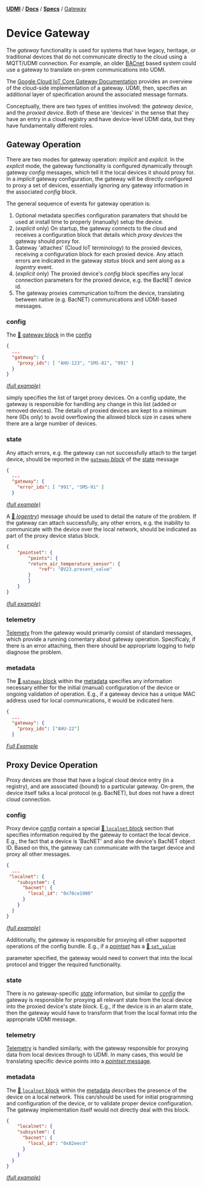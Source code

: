[**UDMI**](../../) / [**Docs**](../) / [**Specs**](./)
/ [Gateway](#)

# Device Gateway

The _gateway_ functionality is used for systems that have legacy, heritage,
or traditional devices that do not communicate directly to the cloud using
a MQTT/UDMI connection. For example, an older [BACnet](http://www.bacnet.org/)
based system could use a gateway to translate on-prem communications into UDMI.

The
[Google Cloud IoT Core Gateway Documentation](https://cloud.google.com/iot/docs/how-tos/gateways)
provides an overview of the cloud-side implementation of a gateway. UDMI, then,
specifies an additional layer of specification around the associated
message formats.

Conceptually, there are two types of
entities involved: the _gateway device_, and the _proxied device_. Both of
these are 'devices' in the sense that they have an entry in a cloud registry
and have device-level UDMI data, but they have fundamentally different roles.

## Gateway Operation

There are two modes for gateway operation: _implicit_ and _explicit_. In the
_explicit_ mode, the gateway functionality is configured dynamically through
gateway _config_ messages, which tell it the local devices it should proxy
for. In a _implicit_ gateway configuration, the gateway will be directly
configured to proxy a set of devices, essentially ignoring any gateway
information in the associated _config_ block.

The general sequence of events for gateway operation is:
1. Optional metadata specifies configuration paramaters that should be used
at install time to properly (manually) setup the device.
2. (_explicit_ only) On startup, the gateway connects to the cloud and receives
a configuration block that details which _proxy devices_ the gateway should proxy for.
4. Gateway 'attaches' (Cloud IoT terminology) to the proxied devices,
receiving a configuration block for each proxied device. Any attach errors are
indicated in the gateway _status_ block and sent along as a _logentry_ event.
5. (_explicit_ only) The proxied device's _config_ block specifies any local
connection parameters for the proxied device, e.g. the BacNET device id.
6. The gateway proxies communication to/from the device, translating between
native (e.g. BacNET) communications and UDMI-based messages.

### config

The [🧬 gateway block](../../gencode/docs/config.html#gateway) in the [config](../messages/config.md)

```json
{
  ...
  "gateway": {
    "proxy_ids": [ "AHU-123", "SMS-81", "991" ]
  }
}
```
[_(full example)_](udmi/tests/config.tests/gateway.json)

simply specifies the list of target proxy devices.
On a config update, the gateway is responsible for handling any change in
this list (added or removed devices). The details of proxied devices are
kept to a minimum here (IDs only) to avoid overflowing the allowed block
size in cases where there are a large number of devices.

### state

Any attach errors, e.g. the gateway can not successfully attach to the target
device, should be reported in the [`gateway` _block_](state.html#gateway) of the [state](../messages/state.md) message

```json
{
  ...
  "gateway": {
    "error_ids": [ "991", "SMS-91" ]
  }
```
[_(full example)_](../../tests/state.tests/gateway.json)

A [🧬 _logentry_](../../gencode/docs/event_system.html#logentries)) message should be used to detail
the nature of the problem. If the gateway can attach successfully, any other errors, e.g. the
inability to communicate with the device over the local network, should be indicated as part of the
proxy device status block.
```json
{
    "pointset": {
        "points": {
        "return_air_temperature_sensor": {
            "ref": "BV23.present_value"
        }
        }
    }
}
```
[_(full example)_](../../tests/state.tests/gateway.json)

### telemetry

[Telemety](../messages/event.md) from the gateway would primarily consist of standard messages,
which provide a running comentary about gateway operation. Specificaly, if there is an error
attaching, then there should be appropriate logging to help diagnose the problem.

### metadata

The [🧬 `gateway` block](../../gencode/docs/metadata.html#gateway) within the [metadata](metadata.md)
specifies any information necessary either for the initial (manual) configuration of the device or
ongoing validation of operation. E.g., if a gateway device has a unique MAC address used for local
communications, it would be indicated here.
```json
{
  ...
  "gateway": {
    "proxy_ids": ["AHU-22"]
  }
```
[_Full Example_](../../tests/metadata.tests/gateway.json) 

## Proxy Device Operation

Proxy devices are those that have a logical cloud device entry (in a registry),
and are associated (bound) to a particular gateway. On-prem, the device
itself talks a local protocol (e.g. BacNET), but does not have a direct
cloud connection.

### config

Proxy device [_config_](../messages/config.md) contain a special
[🧬 `localnet` block](../../gencode/docs/config.html#localnet) section that
specifies information required by the gateway to contact the local device.
E.g., the fact that a device is 'BacNET' and also the device's BacNET object
ID. Based on this, the gateway can communicate with the target device and proxy
all other messages.
```json
{
  ...
 "localnet": {
    "subsystem": {
      "bacnet": {
        "local_id": "0x78ce1900"
      }
    }
  }
}
```
[_(full example)_](../../tests/config.tests/proxy.json) 


Additionally, the gateway is responsible for proxying all other supported operations of the config
bundle. E.g., if a [_pointset_](../messages/pointset.md) has a
[🧬 `set_value`](../../gencode/docs/config.html#pointset_points_pattern1_set_value) 

parameter specified, the gateway would need to convert that into the local protocol
and trigger the required functionality.

### state

There is no gateway-specific [_state_](../messages/state.md) information, but similar to
[_config_](../messages/config.md) the gateway is responsible for proxying all relevant state from
the local device into the proxied device's state block. E.g., if the device is in an alarm state,
then the gateway would have to transform that from the local format into the appropriate UDMI
message.

### telemetry

[Telemetry](../messages/telemetry.md) is handled similarly, with the gateway responsible for
proxying data from local devices through to UDMI. In many cases, this would be translating specific
device points into a [_pointset_ message](../../tests/event_pointset.tests/example.json).

### metadata
The [🧬 `localnet` block](../../gencode/docs/metadata.html#localnet) within the [metadata](metadata.md)
describes the presence of the device on a local network. This can/should be used for initial
programming and configuration of the device, or to validate proper device configuration. The gateway
implementation itself would not directly deal with this block.

```json
{
    "localnet": {
    "subsystem": {
      "bacnet": {
        "local_id": "0x82eecd"
      }
    }
  }
}
```
[_(full example)_](../../tests/metadata.tests/proxy.json)